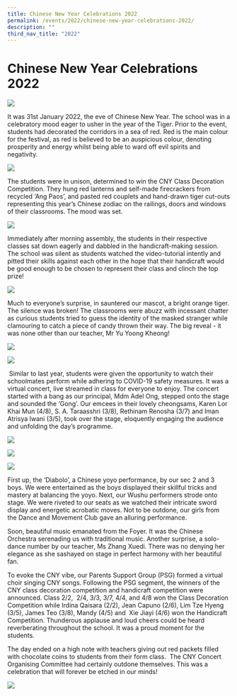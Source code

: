 ```yaml
---
title: Chinese New Year Celebrations 2022
permalink: /events/2022/chinese-new-year-celebrations-2022/
description: ""
third_nav_title: "2022"
---
```

# **Chinese New Year Celebrations 2022**

![](/images/CNY2022%20-%2001.jpg)

It was 31st January 2022, the eve of Chinese New Year. The school was in a celebratory mood eager to usher in the year of the Tiger. Prior to the event, students had decorated the corridors in a sea of red. Red is the main colour for the festival, as red is believed to be an auspicious colour, denoting prosperity and energy whilst being able to ward off evil spirits and negativity.

![](/images/CNY2022%20-%2002.jpg)

The students were in unison, determined to win the CNY Class Decoration Competition. They hung red lanterns and self-made firecrackers from recycled ‘Ang Paos’, and pasted red couplets and hand-drawn tiger cut-outs representing this year’s Chinese zodiac on the railings, doors and windows of their classrooms. The mood was set.

![](/images/CNY2022%20-%2003.jpg)

Immediately after morning assembly, the students in their respective classes sat down eagerly and dabbled in the handicraft-making session. The school was silent as students watched the video-tutorial intently and pitted their skills against each other in the hope that their handicraft would be good enough to be chosen to represent their class and clinch the top prize!

![](/images/CNY2022%20-%2004.jpg)

Much to everyone’s surprise, in sauntered our mascot, a bright orange tiger. The silence was broken! The classrooms were abuzz with incessant chatter as curious students tried to guess the identity of the masked stranger while clamouring to catch a piece of candy thrown their way. The big reveal - it was none other than our teacher, Mr Yu Yoong Kheong!

![](/images/CNY2022%20-%2005.jpg)

![](/images/CNY2022_(lowRes)007.jpg)

 Similar to last year, students were given the opportunity to watch their schoolmates perform while adhering to COVID-19 safety measures. It was a virtual concert, live streamed in class for everyone to enjoy. The concert started with a bang as our principal, Mdm Adel Ong, stepped onto the stage and sounded the ‘Gong’. Our emcees in their lovely cheongsams, Karen Lor Khai Mun (4/8), S. A. Taraasshri (3/8), Rethinam Renosha (3/7) and Iman Atrisya Iwani (3/5), took over the stage, eloquently engaging the audience and unfolding the day’s programme.

![](/images/CNY2022%20-%2007.jpg)

![](/images/CNY2022%20-%2008.jpg)

![](/images/CNY2022%20-%2009.jpg)

First up, the ‘Diabolo’, a Chinese yoyo performance, by our sec 2 and 3 boys. We were entertained as the boys displayed their skillful tricks and mastery at balancing the yoyo. Next, our Wushu performers strode onto stage. We were riveted to our seats as we watched their intricate sword display and energetic acrobatic moves. Not to be outdone, our girls from the Dance and Movement Club gave an alluring performance.   
  
Soon, beautiful music emanated from the Foyer. It was the Chinese Orchestra serenading us with traditional music. Another surprise, a solo-dance number by our teacher, Ms Zhang Xuedi. There was no denying her elegance as she sashayed on stage in perfect harmony with her beautiful fan.    
  
To evoke the CNY vibe, our Parents Support Group (PSG) formed a virtual choir singing CNY songs. Following the PSG segment, the winners of the CNY class decoration competition and handicraft competition were announced. Class 2/2,  2/4, 3/3, 3/7, 4/4, and 4/8 won the Class Decoration Competition while Irdina Qaisara (2/2), Jean Capuno (2/6), Lim Tze Hyeng (3/5), James Teo (3/8), Mandy (4/5) and  Xie Jiayi (4/6) won the Handicraft Competition. Thunderous applause and loud cheers could be heard reverberating throughout the school. It was a proud moment for the students.  
  
The day ended on a high note with teachers giving out red packets filled with chocolate coins to students from their form class.  The CNY Concert Organising Committee had certainly outdone themselves. This was a celebration that will forever be etched in our minds!

![](/images/CNY2022%20-%2011.jpg)